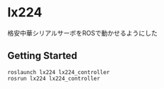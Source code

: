 # lx224
格安中華シリアルサーボをROSで動かせるようにした

## Getting Started

```
roslaunch lx224 lx224_controller
rosrun lx224 lx224_controller
```
